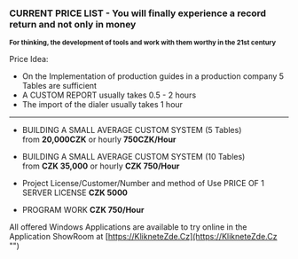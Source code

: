 ### CURRENT PRICE LIST - You will finally experience a record return and not only in money
<sup>**For thinking, the development of tools and work with them worthy in the 21st century**</sup>


Price Idea:
* On the Implementation of production guides in a production company
5 Tables are sufficient   
* A CUSTOM REPORT usually takes 0.5 - 2 hours  
* The import of the dialer usually takes 1 hour  


----

* BUILDING A SMALL AVERAGE CUSTOM SYSTEM (5 Tables)  
from **20,000CZK** or hourly **750CZK/Hour**
* BUILDING A SMALL AVERAGE CUSTOM SYSTEM (10 Tables)  
from **CZK 35,000** or hourly **CZK 750/Hour**


* Project License/Customer/Number and method of Use
PRICE OF 1 SERVER LICENSE **CZK 5000**

* PROGRAM WORK **CZK 750/Hour**  


All offered Windows Applications are available to try online in the Application ShowRoom
at [https://KlikneteZde.Cz](https://KlikneteZde.Cz "")